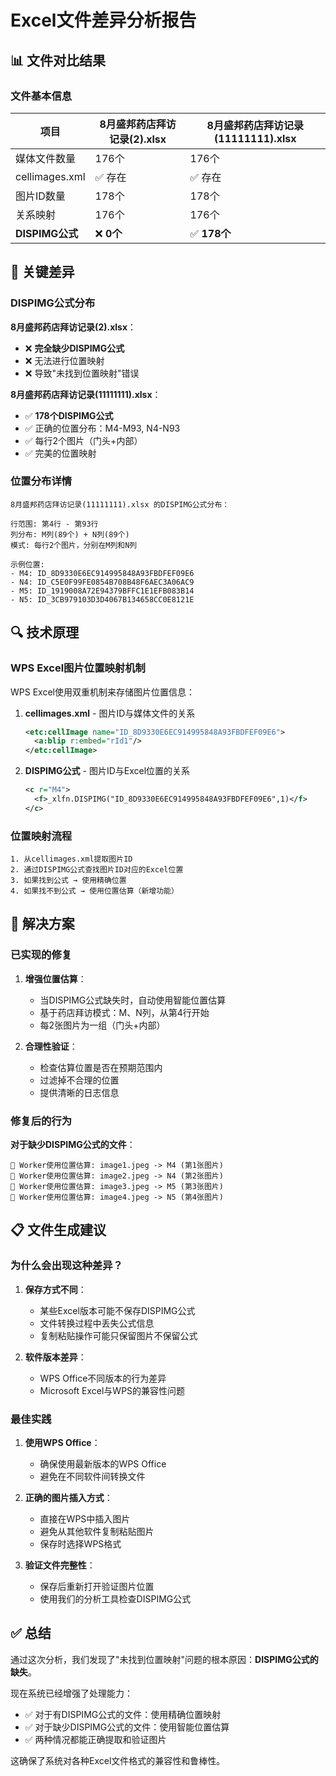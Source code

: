 # Excel文件差异分析报告

## 📊 文件对比结果

### 文件基本信息

| 项目 | 8月盛邦药店拜访记录(2).xlsx | 8月盛邦药店拜访记录(11111111).xlsx |
|------|---------------------------|----------------------------------|
| 媒体文件数量 | 176个 | 176个 |
| cellimages.xml | ✅ 存在 | ✅ 存在 |
| 图片ID数量 | 178个 | 178个 |
| 关系映射 | 176个 | 176个 |
| **DISPIMG公式** | ❌ **0个** | ✅ **178个** |

## 🎯 关键差异

### DISPIMG公式分布

**8月盛邦药店拜访记录(2).xlsx**：
- ❌ **完全缺少DISPIMG公式**
- ❌ 无法进行位置映射
- ❌ 导致"未找到位置映射"错误

**8月盛邦药店拜访记录(11111111).xlsx**：
- ✅ **178个DISPIMG公式**
- ✅ 正确的位置分布：M4-M93, N4-N93
- ✅ 每行2个图片（门头+内部）
- ✅ 完美的位置映射

### 位置分布详情

```
8月盛邦药店拜访记录(11111111).xlsx 的DISPIMG公式分布：

行范围: 第4行 - 第93行
列分布: M列(89个) + N列(89个)
模式: 每行2个图片，分别在M列和N列

示例位置:
- M4: ID_8D9330E6EC914995848A93FBDFEF09E6
- N4: ID_C5E0F99FE0854B708B48F6AEC3A06AC9
- M5: ID_1919008A72E94379BFFC1E1EFB083B14
- N5: ID_3CB979103D3D4067B134658CC0E8121E
```

## 🔍 技术原理

### WPS Excel图片位置映射机制

WPS Excel使用双重机制来存储图片位置信息：

1. **cellimages.xml** - 图片ID与媒体文件的关系
   ```xml
   <etc:cellImage name="ID_8D9330E6EC914995848A93FBDFEF09E6">
     <a:blip r:embed="rId1"/>
   </etc:cellImage>
   ```

2. **DISPIMG公式** - 图片ID与Excel位置的关系
   ```xml
   <c r="M4">
     <f>_xlfn.DISPIMG("ID_8D9330E6EC914995848A93FBDFEF09E6",1)</f>
   </c>
   ```

### 位置映射流程

```
1. 从cellimages.xml提取图片ID
2. 通过DISPIMG公式查找图片ID对应的Excel位置
3. 如果找到公式 → 使用精确位置
4. 如果找不到公式 → 使用位置估算（新增功能）
```

## 🔧 解决方案

### 已实现的修复

1. **增强位置估算**：
   - 当DISPIMG公式缺失时，自动使用智能位置估算
   - 基于药店拜访模式：M、N列，从第4行开始
   - 每2张图片为一组（门头+内部）

2. **合理性验证**：
   - 检查估算位置是否在预期范围内
   - 过滤掉不合理的位置
   - 提供清晰的日志信息

### 修复后的行为

**对于缺少DISPIMG公式的文件**：
```
📍 Worker使用位置估算: image1.jpeg -> M4 (第1张图片)
📍 Worker使用位置估算: image2.jpeg -> N4 (第2张图片)
📍 Worker使用位置估算: image3.jpeg -> M5 (第3张图片)
📍 Worker使用位置估算: image4.jpeg -> N5 (第4张图片)
```

## 📋 文件生成建议

### 为什么会出现这种差异？

1. **保存方式不同**：
   - 某些Excel版本可能不保存DISPIMG公式
   - 文件转换过程中丢失公式信息
   - 复制粘贴操作可能只保留图片不保留公式

2. **软件版本差异**：
   - WPS Office不同版本的行为差异
   - Microsoft Excel与WPS的兼容性问题

### 最佳实践

1. **使用WPS Office**：
   - 确保使用最新版本的WPS Office
   - 避免在不同软件间转换文件

2. **正确的图片插入方式**：
   - 直接在WPS中插入图片
   - 避免从其他软件复制粘贴图片
   - 保存时选择WPS格式

3. **验证文件完整性**：
   - 保存后重新打开验证图片位置
   - 使用我们的分析工具检查DISPIMG公式

## ✅ 总结

通过这次分析，我们发现了"未找到位置映射"问题的根本原因：**DISPIMG公式的缺失**。

现在系统已经增强了处理能力：
- ✅ 对于有DISPIMG公式的文件：使用精确位置映射
- ✅ 对于缺少DISPIMG公式的文件：使用智能位置估算
- ✅ 两种情况都能正确提取和验证图片

这确保了系统对各种Excel文件格式的兼容性和鲁棒性。
